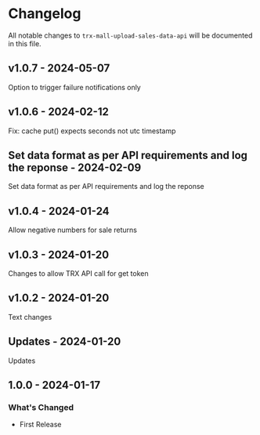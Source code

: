 # Changelog

All notable changes to `trx-mall-upload-sales-data-api` will be documented in this file.

## v1.0.7 - 2024-05-07

Option to trigger failure notifications only

## v1.0.6 - 2024-02-12

Fix: cache put() expects seconds not utc timestamp

## Set data format as per API requirements and log the reponse - 2024-02-09

Set data format as per API requirements and log the reponse

## v1.0.4 - 2024-01-24

Allow negative numbers for sale returns

## v1.0.3 - 2024-01-20

Changes to allow TRX API call for get token

## v1.0.2 - 2024-01-20

Text changes

## Updates - 2024-01-20

Updates

## 1.0.0 - 2024-01-17

### What's Changed

- First Release
